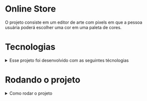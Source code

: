 # Online Store

 O projeto consiste em um editor de arte com pixels em que a pessoa usuária poderá escolher uma cor em uma paleta de cores.

## <h1>Tecnologias</h1>
<details>
 <summary>Esse projeto foi desenvolvido com as seguintes técnologias</summary>

<h4>-  HTML</h4>
<h4>-  JavaScript</h4>
<h4>-  Css</h4>

</details>

## <h1>Rodando o projeto</h1>
<details>
  <summary>Como rodar o projeto</summary>

  - Clone o projeto desse repositório para sua máquina;
  - Utilize a extensão ```live server``` do vscode;

</details>
